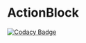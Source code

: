 # ActionBlock
[![Codacy Badge](https://app.codacy.com/project/badge/Grade/b70b94551171499b9877e8995bc16744)](https://www.codacy.com?utm_source=github.com&amp;utm_medium=referral&amp;utm_content=SrBenja007/ActionBlock&amp;utm_campaign=Badge_Grade)

